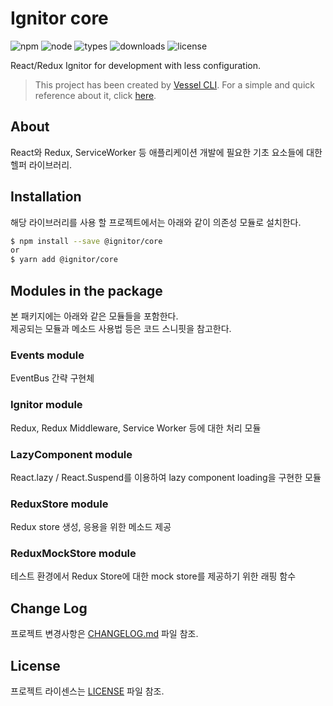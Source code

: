 # Ignitor core
![npm](https://img.shields.io/npm/v/@ignitor/core)
![node](https://img.shields.io/node/v/@ignitor/core)
![types](https://img.shields.io/npm/types/@ignitor/core)
![downloads](https://img.shields.io/npm/dw/@ignitor/core)
![license](https://img.shields.io/npm/l/@ignitor/core)

React/Redux Ignitor for development with less configuration.

> This project has been created by [Vessel CLI](https://www.npmjs.com/package/@mornya/vessel).
  For a simple and quick reference about it, click [here](https://mornya.github.io/documents/guide/vessel.md).

## About
React와 Redux, ServiceWorker 등 애플리케이션 개발에 필요한 기초 요소들에 대한 헬퍼 라이브러리.

## Installation
해당 라이브러리를 사용 할 프로젝트에서는 아래와 같이 의존성 모듈로 설치한다.
```bash
$ npm install --save @ignitor/core
or
$ yarn add @ignitor/core
```

## Modules in the package
본 패키지에는 아래와 같은 모듈들을 포함한다.<br>
제공되는 모듈과 메소드 사용법 등은 코드 스니핏을 참고한다.

### Events module
EventBus 간략 구현체

### Ignitor module
Redux, Redux Middleware, Service Worker 등에 대한 처리 모듈

### LazyComponent module
React.lazy / React.Suspend를 이용하여 lazy component loading을 구현한 모듈

### ReduxStore module
Redux store 생성, 응용을 위한 메소드 제공

### ReduxMockStore module
테스트 환경에서 Redux Store에 대한 mock store를 제공하기 위한 래핑 함수

## Change Log
프로젝트 변경사항은 [CHANGELOG.md](CHANGELOG.md) 파일 참조.

## License
프로젝트 라이센스는 [LICENSE](LICENSE) 파일 참조.
